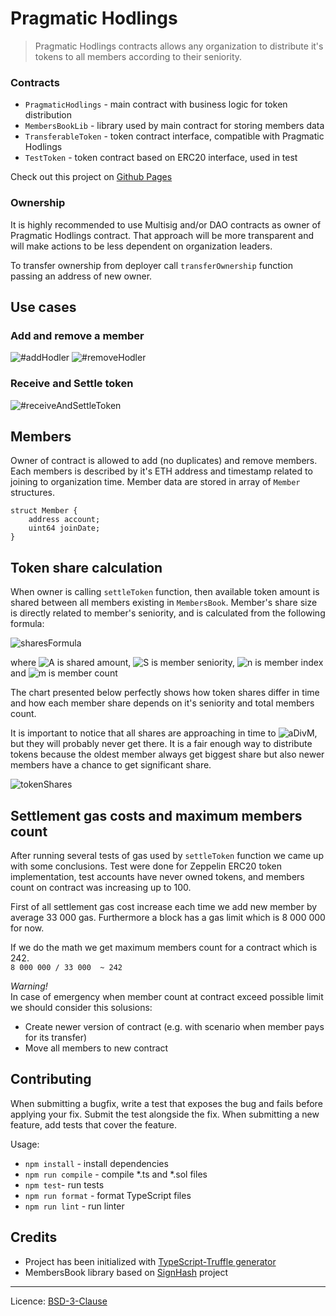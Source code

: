 # Pragmatic Hodlings
> Pragmatic Hodlings contracts allows any organization to distribute it's
tokens to all members according to their seniority.

### Contracts
* `PragmaticHodlings` - main contract with business logic for token distribution
* `MembersBookLib` - library used by main contract for storing members data
* `TransferableToken` - token contract interface, compatible with Pragmatic Hodlings
* `TestToken` - token contract based on ERC20 interface, used in test

Check out this project on [Github Pages](https://pragmaticcoders.github.io/pragmatic-hodlings/)

### Ownership
It is highly recommended to use Multisig and/or DAO contracts as owner of Pragmatic
Hodlings contract. That approach will be more transparent and will make actions to be
less dependent on organization leaders.

To transfer ownership from deployer call `transferOwnership` function passing an address
of new owner.

## Use cases

### Add and remove a member

![#addHodler](https://pragmaticcoders.github.io/pragmatic-hodlings/images/addHodler.png)
![#removeHodler](https://pragmaticcoders.github.io/pragmatic-hodlings/images/removeHodler.png)

### Receive and Settle token

![#receiveAndSettleToken](https://pragmaticcoders.github.io/pragmatic-hodlings/images/transferAndSettleToken.png)

## Members

Owner of contract is allowed to add (no duplicates) and remove members. Each members is
described by it's ETH address and timestamp related to joining to organization time.
Member data are stored in array of `Member` structures.

```Solidity
struct Member {
    address account;
    uint64 joinDate;
}
```

## Token share calculation

When owner is calling `settleToken` function, then available token amount is shared between all members
existing in `MembersBook`. Member's share size is directly related to member's seniority, and is
calculated from the following formula:

![sharesFormula](https://pragmaticcoders.github.io/pragmatic-hodlings/images/shareFormula.gif)

where
![A](https://pragmaticcoders.github.io/pragmatic-hodlings/images/a.gif) is shared amount,
![S](https://pragmaticcoders.github.io/pragmatic-hodlings/images/s.gif) is member seniority,
![n](https://pragmaticcoders.github.io/pragmatic-hodlings/images/n.gif) is member index and
![m](https://pragmaticcoders.github.io/pragmatic-hodlings/images/m.gif) is member count

The chart presented below perfectly shows how token shares differ in time and how each member share
depends on it's seniority and total members count.

It is important to notice that all shares are approaching in time to
![aDivM](https://pragmaticcoders.github.io/pragmatic-hodlings/images/aDivM.gif),
but they will probably never get there. It is a fair enough way to distribute tokens because the
oldest member always get biggest share but also newer members have a chance to get significant share.

![tokenShares](https://pragmaticcoders.github.io/pragmatic-hodlings/images/tokenShares.png)

## Settlement gas costs and maximum members count

After running several tests of gas used by `settleToken` function we came up with some conclusions. Test were done for Zeppelin ERC20 token implementation, test accounts have never owned tokens, and members count on contract was increasing up to 100. 

First of all settlement gas cost increase each time we add new member by average 33 000 gas. 
Furthermore a block has a gas limit which is 8 000 000 for now.

If we do the math we get maximum members count for a contract which is 242.\
`8 000 000 / 33 000  ~ 242` 

*Warning!* \
In case of emergency when member count at contract exceed possible limit we should consider this solusions:
* Create newer version of contract  (e.g. with scenario when member pays for its transfer)
* Move all members to new contract

## Contributing

When submitting a bugfix, write a test that exposes the bug and fails before applying
your fix. Submit the test alongside the fix. When submitting a new feature, add tests
that cover the feature.

Usage:
* `npm install` - install dependencies
* `npm run compile` - compile *.ts and *.sol files
* `npm test`- run tests
* `npm run format` - format TypeScript files
* `npm run lint` - run linter

## Credits
* Project has been initialized with [TypeScript-Truffle generator](https://github.com/pragmaticcoders/truffle-ts-generator)
* MembersBook library based on [SignHash](https://github.com/SignHash/signhash-contracts) project

***
Licence: [BSD-3-Clause](https://opensource.org/licenses/BSD-3-Clause)
